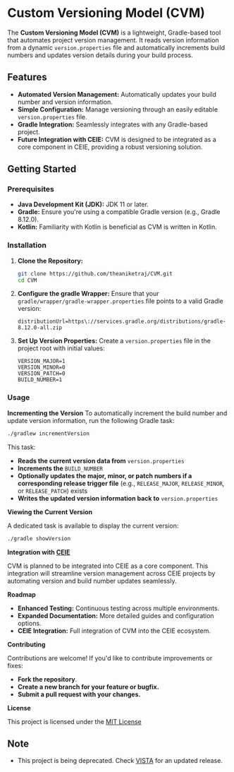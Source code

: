 # Custom Versioning Model (CVM)

The **Custom Versioning Model (CVM)** is a lightweight, Gradle-based tool that automates project version management. It reads version information from a dynamic `version.properties` file and automatically increments build numbers and updates version details during your build process.

## Features

- **Automated Version Management:** Automatically updates your build number and version information.
- **Simple Configuration:** Manage versioning through an easily editable `version.properties` file.
- **Gradle Integration:** Seamlessly integrates with any Gradle-based project.
- **Future Integration with CEIE:** CVM is designed to be integrated as a core component in CEIE, providing a robust versioning solution.

## Getting Started

### Prerequisites

- **Java Development Kit (JDK):** JDK 11 or later.
- **Gradle:** Ensure you're using a compatible Gradle version (e.g., Gradle 8.12.0).
- **Kotlin:** Familiarity with Kotlin is beneficial as CVM is written in Kotlin.

### Installation

1. **Clone the Repository:**
   
   ```bash
   git clone https://github.com/theaniketraj/CVM.git
   cd CVM
   ```
2. **Configure the gradle Wrapper:** Ensure that your ```gradle/wrapper/gradle-wrapper.properties``` file points to a valid Gradle version:
   
   ```properties
   distributionUrl=https\://services.gradle.org/distributions/gradle-8.12.0-all.zip
   ```
3. **Set Up Version Properties:** Create a ```version.properties``` file in the project root with initial values:
   
    ```properties
    VERSION_MAJOR=1
    VERSION_MINOR=0
    VERSION_PATCH=0
    BUILD_NUMBER=1
    ```

### Usage

**Incrementing the Version**
To automatically increment the build number and update version information, run the following Gradle task:
   ```bash
   ./gradlew incrementVersion
   ```
    
This task:

- **Reads the current version data from** ```version.properties```
- **Increments the** ```BUILD_NUMBER```
- **Optionally updates the major, minor, or patch numbers if a corresponding release trigger file** (e.g., ```RELEASE_MAJOR```, ```RELEASE_MINOR```, or ```RELEASE_PATCH```) exists
- **Writes the updated version information back to** ```version.properties```

**Viewing the Current Version**

A dedicated task is available to display the current version:
   ```bash
   ./gradle showVersion
   ```

**Integration with [CEIE](https://github.com/theaniketraj/ceie)**

CVM is planned to be integrated into CEIE as a core component. This integration will streamline version management across CEIE projects by automating version and build number updates seamlessly.

**Roadmap**

- **Enhanced Testing:** Continuous testing across multiple environments.
- **Expanded Documentation:** More detailed guides and configuration options.
- **CEIE Integration:** Full integration of CVM into the CEIE ecosystem.

**Contributing**

Contributions are welcome! If you'd like to contribute improvements or fixes:

- **Fork the repository**.
- **Create a new branch for your feature or bugfix.**
- **Submit a pull request with your changes.**

**License**

This project is licensed under the [MIT License](https://github.com/theaniketraj/CVM/blob/main/LICENSE)

## Note

- This project is being deprecated. Check [VISTA](https://github.com/theaniketraj/VISTA) for an updated release.
